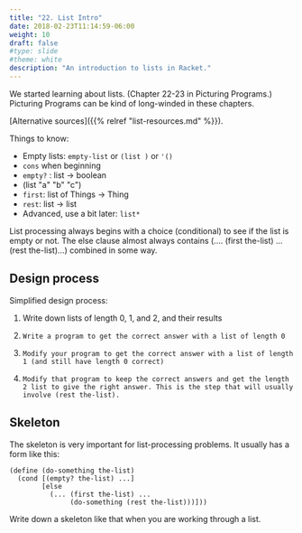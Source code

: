 ```yaml
---
title: "22. List Intro"
date: 2018-02-23T11:14:59-06:00
weight: 10
draft: false
#type: slide
#theme: white
description: "An introduction to lists in Racket."
---
```

We started learning about lists. (Chapter 22-23 in Picturing Programs.) Picturing Programs can be kind of long-winded in these chapters.

[Alternative sources]({{% relref "list-resources.md" %}}).

Things to know:

*    Empty lists: `empty-list` or `(list )` or `'()`
*    `cons` when beginning
*    `empty?` : list -> boolean
*    (list "a" "b" "c") 
*    `first`: list of Things -> Thing
*    `rest`: list -> list
*    Advanced, use a bit later: `list*`

List processing always begins with a choice (conditional) to see if
the list is empty or not. The else clause almost always contains
(.... (first the-list) ... (rest the-list)...) combined in some way.

## Design process

Simplified design process:

1.    Write down lists of length 0, 1, and 2, and their results
2.     Write a program to get the correct answer with a list of length 0
3.     Modify your program to get the correct answer with a list of length 1 (and still have length 0 correct)
4.     Modify that program to keep the correct answers and get the length 2 list to give the right answer. This is the step that will usually involve (rest the-list).

## Skeleton 

The skeleton is very important for list-processing problems. It
usually has a form like this:

    (define (do-something the-list)
      (cond [(empty? the-list) ...]
            [else 
              (... (first the-list) ...
                   (do-something (rest the-list)))]))

Write down a skeleton like that when you are working through a list.
